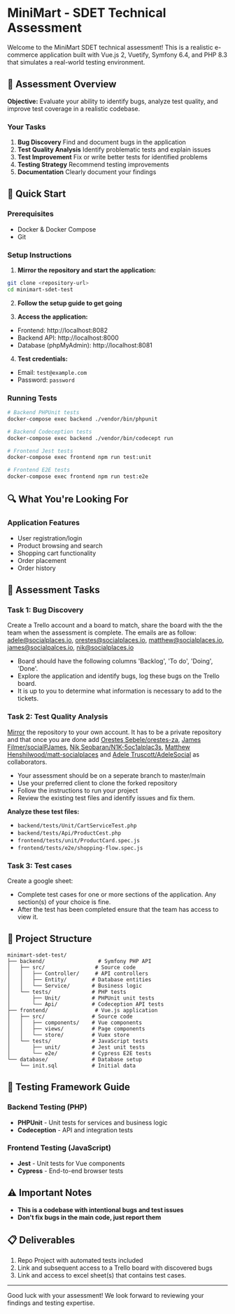 # MiniMart - SDET Technical Assessment

Welcome to the MiniMart SDET technical assessment! This is a realistic e-commerce application built with Vue.js 2, Vuetify, Symfony 6.4, and PHP 8.3 that simulates a real-world testing environment.

## 🎯 Assessment Overview

**Objective:** Evaluate your ability to identify bugs, analyze test quality, and improve test coverage in a realistic codebase.

### Your Tasks
1. **Bug Discovery** Find and document bugs in the application
2. **Test Quality Analysis** Identify problematic tests and explain issues
3. **Test Improvement** Fix or write better tests for identified problems
4. **Testing Strategy** Recommend testing improvements
5. **Documentation** Clearly document your findings

## 🚀 Quick Start

### Prerequisites
- Docker & Docker Compose
- Git

### Setup Instructions

1. **Mirror the repository and start the application:**
```bash
git clone <repository-url>
cd minimart-sdet-test
```

2. **Follow the setup guide to get going**

3. **Access the application:**
- Frontend: http://localhost:8082
- Backend API: http://localhost:8000
- Database (phpMyAdmin): http://localhost:8081

4. **Test credentials:**
- Email: `test@example.com`
- Password: `password`

### Running Tests

```bash
# Backend PHPUnit tests
docker-compose exec backend ./vendor/bin/phpunit

# Backend Codeception tests
docker-compose exec backend ./vendor/bin/codecept run

# Frontend Jest tests
docker-compose exec frontend npm run test:unit

# Frontend E2E tests
docker-compose exec frontend npm run test:e2e
```

## 🔍 What You're Looking For

### Application Features
- User registration/login
- Product browsing and search
- Shopping cart functionality
- Order placement
- Order history

## 📝 Assessment Tasks

### Task 1: Bug Discovery
Create a Trello account and a board to match, share the board with the the team when the assessment is complete. The emails are as follow: adele@socialplaces.io, orestes@socialplaces.io, matthew@socialplaces.io, james@socialpalces.io, nik@socialplaces.io
- Board should have the following columns 'Backlog', 'To do', 'Doing', 'Done'. 
- Explore the application and identify bugs, log these bugs on the Trello board.
- It is up to you to determine what information is necessary to add to the tickets. 

### Task 2: Test Quality Analysis
[Mirror](https://docs.github.com/en/repositories/creating-and-managing-repositories/duplicating-a-repository) the repository to your own account. It has to be a private repository and that once you are done add [Orestes Sebele/orestes-za](orestes@socialplaces.io), [James Filmer/socialPJames](james@socialplaces.io), [Nik Seobaran/N1K-5oc1alplac3s](nik@socialplaces.io), [Matthew Henshilwood/matt-socialplaces](matthew@socialplaces.io) and [Adele Truscott/AdeleSocial](adele@socialplaces.io) as collaborators.
- Your assessment should be on a seperate branch to master/main
- Use your preferred client to clone the forked repository
- Follow the instructions to run your project
- Review the existing test files and identify issues and fix them.

**Analyze these test files:**
- `backend/tests/Unit/CartServiceTest.php`
- `backend/tests/Api/ProductCest.php`
- `frontend/tests/unit/ProductCard.spec.js`
- `frontend/tests/e2e/shopping-flow.spec.js`

### Task 3: Test cases
Create a google sheet:
- Complete test cases for one or more sections of the application. Any section(s) of your choice is fine.
- After the test has been completed ensure that the team has access to view it.

## 📁 Project Structure

```
minimart-sdet-test/
├── backend/                 # Symfony PHP API
│   ├── src/                # Source code
│   │   ├── Controller/     # API controllers
│   │   ├── Entity/        # Database entities
│   │   └── Service/       # Business logic
│   └── tests/             # PHP tests
│       ├── Unit/          # PHPUnit unit tests
│       └── Api/           # Codeception API tests
├── frontend/               # Vue.js application
│   ├── src/               # Source code
│   │   ├── components/    # Vue components
│   │   ├── views/         # Page components
│   │   └── store/         # Vuex store
│   └── tests/             # JavaScript tests
│       ├── unit/          # Jest unit tests
│       └── e2e/           # Cypress E2E tests
└── database/              # Database setup
    └── init.sql           # Initial data
```

## 🧪 Testing Framework Guide

### Backend Testing (PHP)
- **PHPUnit** - Unit tests for services and business logic
- **Codeception** - API and integration tests

### Frontend Testing (JavaScript)
- **Jest** - Unit tests for Vue components
- **Cypress** - End-to-end browser tests

## ⚠️ Important Notes

- **This is a codebase with intentional bugs and test issues**
- **Don't fix bugs in the main code, just report them**

## 📋 Deliverables

1. Repo Project with automated tests included
2. Link and subsequent access to a Trello board with discovered bugs
3. Link and access to excel sheet(s) that contains test cases.

---

Good luck with your assessment! We look forward to reviewing your findings and testing expertise.

